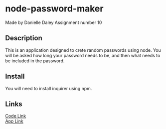 # node-password-maker

Made by Danielle Daley
Assignment number 10

## Description

This is an application designed to crete random passwords using node. You will be asked how long your password needs to be, and then what needs to be included in the password.

## Install

You will need to install inquirer using npm.

## Links

[Code Link](https://github.com/danielledaley2196/node-password-maker)
<br>
[App Link](https://danielledaley2196.github.io/node-password-maker/)
